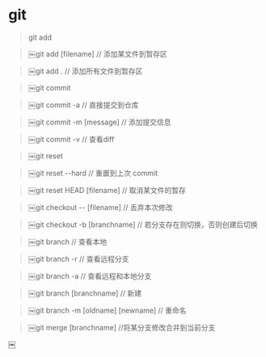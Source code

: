 # git

> git add

> ￼git add [filename] // 添加某文件到暂存区

> ￼git add . // 添加所有文件到暂存区

> ￼git commit

> ￼git commit -a // 直接提交到仓库

> ￼git commit -m [message] // 添加提交信息

> ￼git commit -v // 查看diff

> ￼git reset

> ￼git reset --hard // 重置到上次 commit

> ￼git reset HEAD [filename] // 取消某文件的暂存

> ￼git checkout -- [filename] // 丢弃本次修改

> ￼git checkout -b [branchname] // 若分支存在则切换，否则创建后切换

> ￼git branch // 查看本地

> ￼git branch -r // 查看远程分支

> ￼git branch -a // 查看远程和本地分支

> ￼git branch [branchname] // 新建

> ￼git branch -m [oldname] [newname] // 重命名

> ￼git merge [branchname] //将某分支修改合并到当前分支

￼